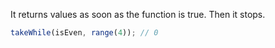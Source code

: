 It returns values as soon as the function is true. Then it stops.

```js
takeWhile(isEven, range(4)); // 0
```
